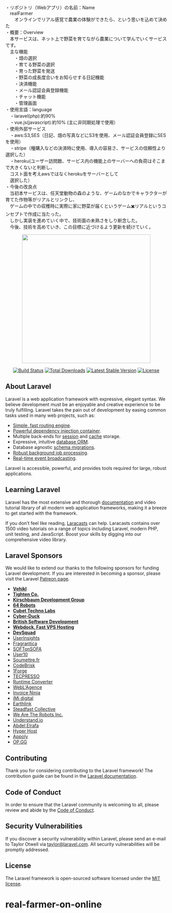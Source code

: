 
・リポジトリ（Webアプリ）の名前：Name</br>
&emsp;realFarmer</br>
&emsp;&emsp;オンラインでリアル感覚で農業の体験ができたら、という思いを込めて決めた</br>
・概要：Overview</br>
&emsp;本サービスは、ネット上で野菜を育てながら農業について学んでいくサービスです。</br>
&emsp;主な機能</br>
&emsp;&emsp;・畑の選択</br>
&emsp;&emsp;・育てる野菜の選択</br>
&emsp;&emsp;・育った野菜を発送</br>
&emsp;&emsp;・野菜の成長度合いをお知らせする日記機能</br>
&emsp;&emsp;・決済機能</br>
&emsp;&emsp;・メール認証会員登録機能</br>
&emsp;&emsp;・チャット機能</br>
&emsp;&emsp;・管理画面</br>
・使用言語：language</br>
&emsp;・laravel(php):約90%</br>
&emsp;・vue.js(javascript):約10% (主に非同期処理で使用）</br>
・使用外部サービス</br>
&emsp;・aws:S3,SES（日記、畑の写真などにS3を使用、メール認証会員登録にSESを使用）</br>
&emsp;・stripe（種購入などの決済時に使用、導入の容易さ、サービスの信頼性より選択した）</br>
&emsp;・heroku(ユーザー訪問数、サービス内の機能上のサーバーへの負荷はそこまで大きくないと判断し、</br>
&emsp;コスト面を考えawsではなくherokuをサーバーとして</br>
&emsp;選択した）</br>
・今後の改良点</br>
&emsp;当初本サービスは、任天堂動物の森のような、ゲームのなかでキャラクターが育てた作物等がリアルとリンクし、</br>
&emsp;ゲームの中での収穫時に実際に家に野菜が届くというゲーム✖️リアルというコンセプトで作成に当たった。</br>
&emsp;しかし実装を進めていく中で、技術面の未熟さをしり断念した。</br>
&emsp;今後、技術を高めていき、この目標に近づけるよう更新を続けていく。</br>

<p align="center"><a href="https://laravel.com" target="_blank"><img src="https://raw.githubusercontent.com/laravel/art/master/logo-lockup/5%20SVG/2%20CMYK/1%20Full%20Color/laravel-logolockup-cmyk-red.svg" width="400"></a></p>

<p align="center">
<a href="https://travis-ci.org/laravel/framework"><img src="https://travis-ci.org/laravel/framework.svg" alt="Build Status"></a>
<a href="https://packagist.org/packages/laravel/framework"><img src="https://poser.pugx.org/laravel/framework/d/total.svg" alt="Total Downloads"></a>
<a href="https://packagist.org/packages/laravel/framework"><img src="https://poser.pugx.org/laravel/framework/v/stable.svg" alt="Latest Stable Version"></a>
<a href="https://packagist.org/packages/laravel/framework"><img src="https://poser.pugx.org/laravel/framework/license.svg" alt="License"></a>
</p>

## About Laravel

Laravel is a web application framework with expressive, elegant syntax. We believe development must be an enjoyable and creative experience to be truly fulfilling. Laravel takes the pain out of development by easing common tasks used in many web projects, such as:

- [Simple, fast routing engine](https://laravel.com/docs/routing).
- [Powerful dependency injection container](https://laravel.com/docs/container).
- Multiple back-ends for [session](https://laravel.com/docs/session) and [cache](https://laravel.com/docs/cache) storage.
- Expressive, intuitive [database ORM](https://laravel.com/docs/eloquent).
- Database agnostic [schema migrations](https://laravel.com/docs/migrations).
- [Robust background job processing](https://laravel.com/docs/queues).
- [Real-time event broadcasting](https://laravel.com/docs/broadcasting).

Laravel is accessible, powerful, and provides tools required for large, robust applications.

## Learning Laravel

Laravel has the most extensive and thorough [documentation](https://laravel.com/docs) and video tutorial library of all modern web application frameworks, making it a breeze to get started with the framework.

If you don't feel like reading, [Laracasts](https://laracasts.com) can help. Laracasts contains over 1500 video tutorials on a range of topics including Laravel, modern PHP, unit testing, and JavaScript. Boost your skills by digging into our comprehensive video library.

## Laravel Sponsors

We would like to extend our thanks to the following sponsors for funding Laravel development. If you are interested in becoming a sponsor, please visit the Laravel [Patreon page](https://patreon.com/taylorotwell).

- **[Vehikl](https://vehikl.com/)**
- **[Tighten Co.](https://tighten.co)**
- **[Kirschbaum Development Group](https://kirschbaumdevelopment.com)**
- **[64 Robots](https://64robots.com)**
- **[Cubet Techno Labs](https://cubettech.com)**
- **[Cyber-Duck](https://cyber-duck.co.uk)**
- **[British Software Development](https://www.britishsoftware.co)**
- **[Webdock, Fast VPS Hosting](https://www.webdock.io/en)**
- **[DevSquad](https://devsquad.com)**
- [UserInsights](https://userinsights.com)
- [Fragrantica](https://www.fragrantica.com)
- [SOFTonSOFA](https://softonsofa.com/)
- [User10](https://user10.com)
- [Soumettre.fr](https://soumettre.fr/)
- [CodeBrisk](https://codebrisk.com)
- [1Forge](https://1forge.com)
- [TECPRESSO](https://tecpresso.co.jp/)
- [Runtime Converter](http://runtimeconverter.com/)
- [WebL'Agence](https://weblagence.com/)
- [Invoice Ninja](https://www.invoiceninja.com)
- [iMi digital](https://www.imi-digital.de/)
- [Earthlink](https://www.earthlink.ro/)
- [Steadfast Collective](https://steadfastcollective.com/)
- [We Are The Robots Inc.](https://watr.mx/)
- [Understand.io](https://www.understand.io/)
- [Abdel Elrafa](https://abdelelrafa.com)
- [Hyper Host](https://hyper.host)
- [Appoly](https://www.appoly.co.uk)
- [OP.GG](https://op.gg)

## Contributing

Thank you for considering contributing to the Laravel framework! The contribution guide can be found in the [Laravel documentation](https://laravel.com/docs/contributions).

## Code of Conduct

In order to ensure that the Laravel community is welcoming to all, please review and abide by the [Code of Conduct](https://laravel.com/docs/contributions#code-of-conduct).

## Security Vulnerabilities

If you discover a security vulnerability within Laravel, please send an e-mail to Taylor Otwell via [taylor@laravel.com](mailto:taylor@laravel.com). All security vulnerabilities will be promptly addressed.

## License

The Laravel framework is open-sourced software licensed under the [MIT license](https://opensource.org/licenses/MIT).
# real-farmer-on-online
